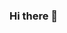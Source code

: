 ### Hi there 👋

<!--
**Laura-Geronimo/Laura-Geronimo** is a ✨ _special_ ✨ repository because its `README.md` (this file) appears on your GitHub profile.

Here are some ideas to get you started:

##My Interests:
- Planning and public policy
- Adaptation to coastal flood risk
- Affordable and safe housing
- Social equity and justice


- 🔭 I’m currently working on ...
- 🌱 I’m currently learning ...
- 👯 I’m looking to collaborate on ...
- 🤔 I’m looking for help with ...
- 💬 Ask me about ...
- 📫 How to reach me: ...
- 😄 Pronouns: ...
- ⚡ Fun fact: ...
-->
